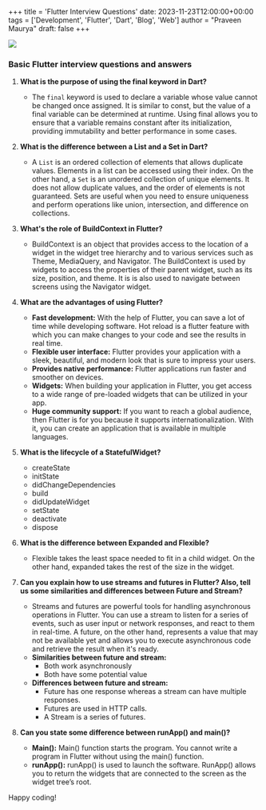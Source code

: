 +++
title = 'Flutter Interview Questions'
date: 2023-11-23T12:00:00+00:00
tags = ['Development', 'Flutter', 'Dart', 'Blog', 'Web']
author = "Praveen Maurya"
draft: false
+++

![](/images/ProjectandGit/GitBlog.jpg)

### Basic Flutter interview questions and answers

1. **What is the purpose of using the final keyword in Dart?**
    - The `final` keyword is used to declare a variable whose value cannot be changed once assigned. It is similar to const, but the value of a final variable can be determined at runtime. Using final allows you to ensure that a variable remains constant after its initialization, providing immutability and better performance in some cases.

2. **What is the difference between a List and a Set in Dart?**
    - A `List` is an ordered collection of elements that allows duplicate values. Elements in a list can be accessed using their index. On the other hand, a `Set` is an unordered collection of unique elements. It does not allow duplicate values, and the order of elements is not guaranteed. Sets are useful when you need to ensure uniqueness and perform operations like union, intersection, and difference on collections.

3. **What's the role of BuildContext in Flutter?**
    - BuildContext is an object that provides access to the location of a widget in the widget tree hierarchy and to various services such as Theme, MediaQuery, and Navigator. The BuildContext is used by widgets to access the properties of their parent widget, such as its size, position, and theme. It is is also used to navigate between screens using the Navigator widget.

4. **What are the advantages of using Flutter?**
    - **Fast development:** With the help of Flutter, you can save a lot of time while developing software. Hot reload is a flutter feature with which you can make changes to your code and see the results in real time.
    - **Flexible user interface:** Flutter provides your application with a sleek, beautiful, and modern look that is sure to impress your users.
    - **Provides native performance:** Flutter applications run faster and smoother on devices.
    - **Widgets:** When building your application in Flutter, you get access to a wide range of pre-loaded widgets that can be utilized in your app.
    - **Huge community support:** If you want to reach a global audience, then Flutter is for you because it supports internationalization. With it, you can create an application that is available in multiple languages.

5. **What is the lifecycle of a StatefulWidget?**
    - createState
    - initState
    - didChangeDependencies
    - build
    - didUpdateWidget
    - setState
    - deactivate
    - dispose

6. **What is the difference between Expanded and Flexible?**
    - Flexible takes the least space needed to fit in a child widget. On the other hand, expanded takes the rest of the size in the widget.

7. **Can you explain how to use streams and futures in Flutter? Also, tell us some similarities and differences between Future and Stream?**
    - Streams and futures are powerful tools for handling asynchronous operations in Flutter. You can use a stream to listen for a series of events, such as user input or network responses, and react to them in real-time. A future, on the other hand, represents a value that may not be available yet and allows you to execute asynchronous code and retrieve the result when it's ready.
    - **Similarities between future and stream:**
        - Both work asynchronously
        - Both have some potential value
    - **Differences between future and stream:**
        - Future has one response whereas a stream can have multiple responses.
        - Futures are used in HTTP calls.
        - A Stream is a series of futures.

8. **Can you state some difference between runApp() and main()?**
    - **Main():** Main() function starts the program. You cannot write a program in Flutter without using the main() function.
    -  **runApp():** runApp() is used to launch the software. RunApp() allows you to return the widgets that are connected to the screen as the widget tree’s root.







Happy coding!